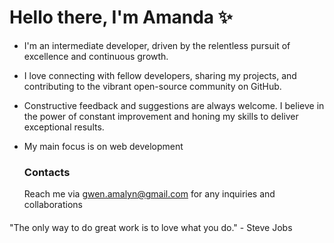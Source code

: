 # Hello there, I'm Amanda ✨

- I'm an intermediate developer, driven by the relentless pursuit of excellence and continuous growth.
  
- I love connecting with fellow developers, sharing my projects, and contributing to the vibrant open-source community on GitHub.
  
- Constructive feedback and suggestions are always welcome. I believe in the power of constant improvement and honing my skills to deliver exceptional results.

- My main focus is on web development 

  ### Contacts
  Reach me via gwen.amalyn@gmail.com for any inquiries and collaborations

#### 
  "The only way to do great work is to love what you do." - Steve Jobs

<!---
ama-lyn/ama-lyn is a ✨ special ✨ repository because its `README.md` (this file) appears on your GitHub profile.
You can click the Preview link to take a look at your changes.
--->
